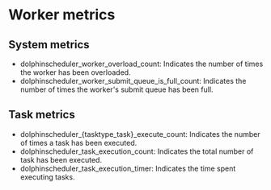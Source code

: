 # Worker metrics

## System metrics

* dolphinscheduler_worker_overload_count: Indicates the number of times the worker has been overloaded.
* dolphinscheduler_worker_submit_queue_is_full_count: Indicates the number of times the worker's submit queue has been
  full.

## Task metrics

* dolphinscheduler_{tasktype_task}_execute_count: Indicates the number of times a task has been executed.
* dolphinscheduler_task_execution_count: Indicates the total number of task has been executed.
* dolphinscheduler_task_execution_timer: Indicates the time spent executing tasks.
